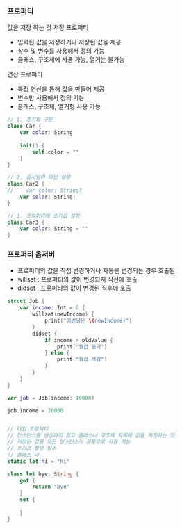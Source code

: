### 프로퍼티

값을 저장 하는 것
저장 프로퍼티

- 입력된 값을 저장하거나 저장된 값을 제공
- 상수 및 변수를 사용해서 정의 가능
- 클래스, 구조체에 사용 가능, 열거는 불가능

연산 프로퍼티

- 특정 연산을 통해 값을 만들어 제공
- 변수만 사용해서 정의 기능
- 클래스, 구조체, 열거형 사용 가능

```swift
// 1. 초기화 구문
class Car {
    var color: String
    
    init() {
        self.color = ""
    }
}

// 2. 옵셔널이 타입 설정
class Car2 {
//    var color: String?
    var color: String!
}

// 3. 프로퍼티에 초기값 설정
class Car3 {
    var color: String = ""
}
```



### 프로퍼티 옵저버

- 프로퍼티의 값을 직접 변경하거나 자동을 변경되는 경우 호출됨
- willset : 프로퍼티의 값이 변경되지 직전에 호출
- didset : 프로퍼티의 값이 변경된 직후에 호출

```swift
struct Job {
    var income: Int = 0 {
        willset(newIncome) {
            print("이번달은 \(newIncome)")
        }
        didset {
            if income > oldValue {
                print("월급 증가")
            } else {
                print("월급 삭감")
            }
        }
    }
}

var job = Job(income: 10000)

job.income = 20000


// 타입 프로퍼티
// 인스턴스를 생성하지 않고 클래스나 구조체 자체에 값을 저장하는 것
// 저장된 값을 모든 인스턴스가 공통으로 사용 가능
// 초기값 할당 필수
// 클래스 내
static let hi = "hi"

class let bye: String {
    get {
        return "bye"
    }
    set {
        
    }
}
```

